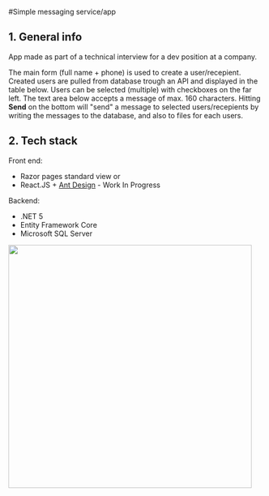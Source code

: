#Simple messaging service/app

## 1. General info
App made as part of a technical interview for a dev position at a company.

The main form (full name + phone) is used to create a user/recepient. Created users are pulled from database trough an API and displayed in the table below. 
Users can be selected (multiple) with checkboxes on the far left. The text area below accepts a message of max. 160 characters. Hitting **Send** on the bottom will "send" a message to selected users/recepients by writing the messages to the database, and also to files for each users. 

## 2. Tech stack
Front end:
* Razor pages standard view
or 
* React.JS + [Ant Design](https://ant.design/components/overview/) - Work In Progress

Backend:
* .NET 5
* Entity Framework Core
* Microsoft SQL Server

<img src="https://i.imgur.com/neDiJfs.png" width="480px" />
